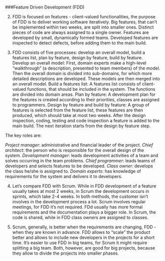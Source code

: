 
###Feature Driven Development (FDD)

2. FDD is focused on features - client-valued functionalities, the purpose of FDD is to deliver working software iteratively. Big features, that can’t be implemented within two weeks, are split into smaller ones. Distinct pieces of code are always assigned to a single owner. Features are developed by small, dynamically formed teams. Developed features are inspected to detect defects, before adding them to the main build.

3. FDD consists of five processes: develop an overall model, build a features list, plan by feature, design by feature, build by feature.
Develop an overall model: First, domain experts make a high-level “walkthrough” (a description, presented to team members) of the model. Then the overall domain is divided into sub-domains, for which more detailed descriptions are developed. These models are then merged into an overall model.
Build a features list: A features list consists of client-valued functions, that should be included in the system. The functions are divided into domain areas. 
Plan by feature: A development plan for the features is created according to their priorities, classes are assigned to programmers.
Design by feature and build by feature: A group of features is selected from the feature list, these features are then produced, which should take at most two weeks. After the design inspection, coding, testing and code inspection a feature is added to the main build. The next iteration starts from the design by feature step.

The key roles are:

*Project manager*: administrative and financial leader of the project.
*Chief architect*: the person who is responsible for the overall design of the system.
*Development manager*: leads development activities of a team and solves occurring in the team problems.
*Chief programmer*: leads teams of developers and selects features to be developed.
*Class owner*: develops the class he/she is assigned to.
*Domain experts*: has knowledge of requirements for the system and delivers it to developers.

4. Let’s compare FDD with Scrum.
While in FDD development of a feature usually takes at most 2 weeks, in Scrum the development occurs in sprints, which take 2-4 weeks. In both methods, the customer isn’t involves in the development process a lot.
Scrum involves regular meetings, for FDD it’s not required. FDd usually has more formal requirements and the documentation plays a bigger role.
In Scrum, the code is shared, while in FDD class owners are assigned to classes.

5. Scrum, generally, is better when the requirements are changing, FDD - when they are known in advance. FDD allows to “scale” the product better and allows to include new developers in the projects for a short time. It’s easier to use FDD in big teams, for Scrum it might require splitting a big team. Both, however, are good for big projects, because they allow to divide the projects into smaller phases.

